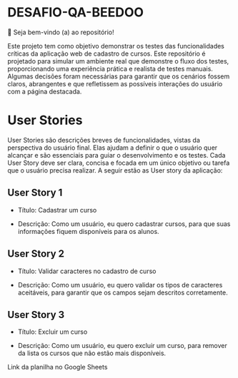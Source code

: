 # DESAFIO-QA-BEEDOO

👋 Seja bem-vindo (a) ao repositório!

Este projeto tem como objetivo demonstrar os testes das funcionalidades críticas da aplicação web de cadastro de cursos. Este repositório é projetado para simular um ambiente real que demonstre o fluxo dos testes, proporcionando uma experiência prática e realista de testes manuais. Algumas decisões foram necessárias para garantir que os cenários fossem claros, abrangentes e que refletissem as possíveis interações do usuário com a página destacada.


# User Stories
User Stories são descrições breves de funcionalidades, vistas da perspectiva do usuário final. Elas ajudam a definir o que o usuário quer alcançar e são essenciais para guiar o desenvolvimento e os testes. Cada User Story deve ser clara, concisa e focada em um único objetivo ou tarefa que o usuário precisa realizar.
A seguir estão as User story da aplicação:

## User Story 1
- Título: Cadastrar um curso

- Descrição: Como um usuário, eu quero cadastrar cursos, para que suas informações fiquem disponíveis para os alunos.

## User Story 2
- Título: Validar caracteres no cadastro de curso

- Descrição: Como um usuário, eu quero validar os tipos de caracteres aceitáveis, para garantir que os campos sejam descritos corretamente.

## User Story 3
- Título: Excluir um curso

- Descrição: Como um usuário, eu quero excluir um curso, para remover da lista os cursos que não estão mais disponíveis.

Link da planilha no Google Sheets






